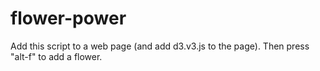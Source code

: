 flower-power
============
Add this script to a web page (and add d3.v3.js to the page).
Then press "alt-f" to add a flower.
